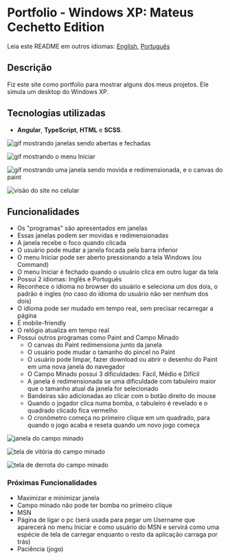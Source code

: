 # Portfolio - Windows XP: Mateus Cechetto Edition

Leia este README em outros idiomas: [English](README.md), [Português](README.pt-br.md)

## Descrição

Fiz este site como portfolio para mostrar alguns dos meus projetos. Ele simula um desktop do Windows XP.

## Tecnologias utilizadas

- **Angular**, **TypeScript**, **HTML** e **SCSS**.

![gif mostrando janelas sendo abertas e fechadas](https://cdn.discordapp.com/attachments/410766471052918786/1015246434968285214/portfolioGIF1.gif)

![gif mostrando o menu Iniciar](https://cdn.discordapp.com/attachments/410766471052918786/1015246434242674739/portfolioGIF2.gif)

![gif mostrando uma janela sendo movida e redimensionada, e o canvas do paint](https://cdn.discordapp.com/attachments/410766471052918786/1015246433600938024/portfolioGIF3.gif)

![visão do site no celular](https://cdn.discordapp.com/attachments/410766471052918786/1015247005230051348/unknown.png)

## Funcionalidades 

- Os "programas" são apresentados em janelas
- Essas janelas podem ser movidas e redimensionadas
- A janela recebe o foco quando clicada
- O usuário pode mudar a janela focada pela barra inferior
- O menu Iniciar pode ser aberto pressionando a tela Windows (ou Command)
- O menu Iniciar é fechado quando o usuário clica em outro lugar da tela
- Possui 2 idiomas: Inglês e Português
- Reconhece o idioma no browser do usuário e seleciona um dos dois, o padrão é ingles (no caso do idioma do usuário não ser nenhum dos dois)
- O idioma pode ser mudado em tempo real, sem precisar recarregar a página
- É mobile-friendly
- O relógio atualiza em tempo real
- Possui outros programas como Paint and Campo Minado
  - O canvas do Paint redimensiona junto da janela
  - O usuário pode mudar o tamanho do pincel no Paint
  - O usuário pode limpar, fazer download ou abrir o desenho do Paint em uma nova janela do navegador
  - O Campo Minado possui 3 dificuldades: Fácil, Médio e Difícil
  - A janela é redimensionada se uma dificuldade com tabuleiro maior que o tamanho atual da janela for selecionado
  - Bandeiras são adicionadas ao clicar com o botão direito do mouse
  - Quando o jogador clica numa bomba, o tabuleiro é revelado e o quadrado clicado fica vermelho 
  - O cronômetro começa no primeiro clique em um quadrado, para quando o jogo acaba e reseta quando um novo jogo começa

![janela do campo minado](https://cdn.discordapp.com/attachments/410766471052918786/1016765975267389440/unknown.png)

![tela de vitória do campo minado](https://cdn.discordapp.com/attachments/410766471052918786/1016765887958757406/unknown.png)

![tela de derrota do campo minado](https://cdn.discordapp.com/attachments/410766471052918786/1016765178752282624/unknown.png)


### Próximas Funcionalidades

- Maximizar e minimizar janela
- Campo minado não pode ter bomba no primeiro clique
- MSN
- Página de ligar o pc (será usada para pegar um Username que aparecerá no menu Iniciar e como usuário do MSN e servirá como uma espécie de tela de carregar enquanto o resto da aplicação carraga por trás)
- Paciência (jogo)
